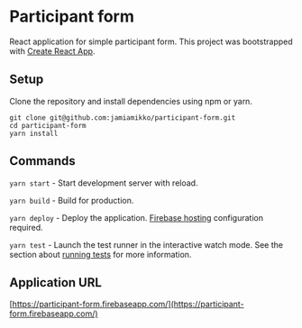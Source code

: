 # Participant form

React application for simple participant form. This project was bootstrapped with [Create React App](https://github.com/facebook/create-react-app).

## Setup

Clone the repository and install dependencies using npm or yarn.

```
git clone git@github.com:jamiamikko/participant-form.git
cd participant-form
yarn install
```

## Commands

`yarn start` - Start development server with reload.

`yarn build` - Build for production.

`yarn deploy` - Deploy the application. [Firebase hosting](https://firebase.google.com/docs/hosting/quickstart) configuration required.

`yarn test` - Launch the test runner in the interactive watch mode. See the section about [running tests](https://facebook.github.io/create-react-app/docs/running-tests) for more information.

## Application URL
[https://participant-form.firebaseapp.com/](https://participant-form.firebaseapp.com/)
